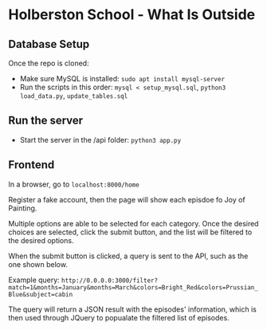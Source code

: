 # Holberston School - What Is Outside

## Database Setup
Once the repo is cloned:

- Make sure MySQL is installed: `sudo apt install mysql-server`
- Run the scripts in this order: `mysql < setup_mysql.sql`, `python3 load_data.py`, `update_tables.sql`
## Run the server

- Start the server in the /api folder: `python3 app.py`

## Frontend

In a browser, go to `localhost:8000/home`

Register a fake account, then the page will show each episdoe fo Joy of Painting.

Multiple options are able to be selected for each category. Once the desired choices are selected, click the submit button, and the list will be filtered to the desired options.

When the submit button is clicked, a query is sent to the API, such as the one shown below.

Example query: `http://0.0.0.0:3000/filter?match=1&months=January&months=March&colors=Bright_Red&colors=Prussian_Blue&subject=cabin`

The query will return a JSON result with the episodes' information, which is then used through JQuery to popualate the filtered list of episodes.
